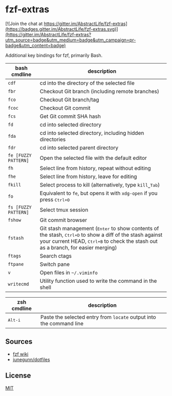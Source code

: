 fzf-extras
==========

[![Join the chat at https://gitter.im/AbstractLife/fzf-extras](https://badges.gitter.im/AbstractLife/fzf-extras.svg)](https://gitter.im/AbstractLife/fzf-extras?utm_source=badge&utm_medium=badge&utm_campaign=pr-badge&utm_content=badge)

Additional key bindings for fzf, primarily Bash.

bash cmdline         | description
---                  | ---
`cdf`                | cd into the directory of the selected file
`fbr`                | Checkout Git branch (including remote branches)
`fco`                | Checkout Git branch/tag
`fcoc`               | Checkout Git commit
`fcs`                | Get Git commit SHA hash
`fd`                 | cd into selected directory
`fda`                | cd into selected directory, including hidden directories
`fdr`                | cd into selected parent directory
`fe [FUZZY PATTERN]` | Open the selected file with the default editor
`fh`                 | Select line from history, repeat without editing
`fhe`                | Select line from history, leave for editing
`fkill`              | Select process to kill (alternatively, type `kill`˽<kbd>Tab</kbd>)
`fo`                 | Equivalent to `fe`, but opens it with `xdg-open` if you press <kbd>Ctrl+O</kbd>
`fs [FUZZY PATTERN]` | Select tmux session
`fshow`              | Git commit browser
`fstash`             | Git stash management (<kbd>Enter</kbd> to show contents of the stash, <kbd>Ctrl+D</kbd> to show a diff of the stash against your current HEAD, <kbd>Ctrl+B</kbd> to check the stash out as a branch, for easier merging)
`ftags`              | Search ctags
`ftpane`             | Switch pane
`v`                  | Open files in `~/.viminfo`
`writecmd`           | Utility function used to write the command in the shell


zsh cmdline      | description
---              | ---
<kbd>Alt-i</kbd> | Paste the selected entry from `locate` output into the command line


Sources
-------

- [fzf wiki](https://github.com/junegunn/fzf/wiki)
- [junegunn/dotfiles](https://github.com/junegunn/dotfiles)


License
-------

[MIT](LICENSE)
